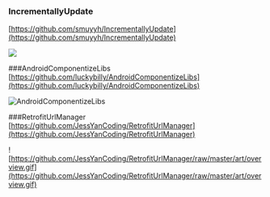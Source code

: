 ### IncrementallyUpdate ###
[https://github.com/smuyyh/IncrementallyUpdate](https://github.com/smuyyh/IncrementallyUpdate)

![](https://github.com/smuyyh/IncrementallyUpdate/raw/master/screenshot/1.png?raw=true)


###AndroidComponentizeLibs
[https://github.com/luckybilly/AndroidComponentizeLibs](https://github.com/luckybilly/AndroidComponentizeLibs)

![AndroidComponentizeLibs](https://github.com/luckybilly/AndroidComponentizeLibs/raw/master/androidComponentize.png)

###RetrofitUrlManager
[https://github.com/JessYanCoding/RetrofitUrlManager](https://github.com/JessYanCoding/RetrofitUrlManager)

![https://github.com/JessYanCoding/RetrofitUrlManager/raw/master/art/overview.gif](https://github.com/JessYanCoding/RetrofitUrlManager/raw/master/art/overview.gif)